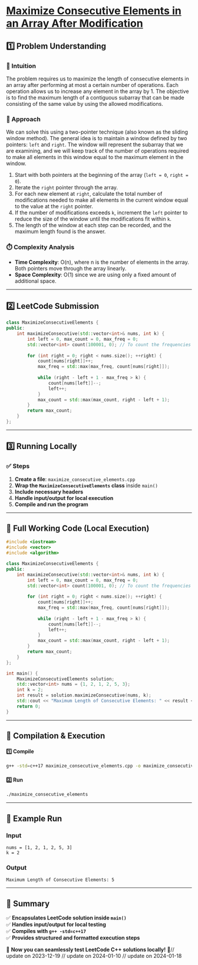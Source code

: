 # **[Maximize Consecutive Elements in an Array After Modification](https://leetcode.com/problems/maximize-consecutive-elements-in-an-array-after-modification/description/)**  

## **1️⃣ Problem Understanding**  
### **📌 Intuition**  
The problem requires us to maximize the length of consecutive elements in an array after performing at most a certain number of operations. Each operation allows us to increase any element in the array by 1. The objective is to find the maximum length of a contiguous subarray that can be made consisting of the same value by using the allowed modifications.

### **🚀 Approach**  
We can solve this using a two-pointer technique (also known as the sliding window method). The general idea is to maintain a window defined by two pointers: `left` and `right`. The window will represent the subarray that we are examining, and we will keep track of the number of operations required to make all elements in this window equal to the maximum element in the window. 

1. Start with both pointers at the beginning of the array (`left = 0`, `right = 0`).
2. Iterate the `right` pointer through the array. 
3. For each new element at `right`, calculate the total number of modifications needed to make all elements in the current window equal to the value at the `right` pointer.
4. If the number of modifications exceeds `k`, increment the `left` pointer to reduce the size of the window until the modifications fit within `k`.
5. The length of the window at each step can be recorded, and the maximum length found is the answer.

### **⏱️ Complexity Analysis**  
- **Time Complexity**: O(n), where n is the number of elements in the array. Both pointers move through the array linearly.
- **Space Complexity**: O(1) since we are using only a fixed amount of additional space.

---  

## **2️⃣ LeetCode Submission**  
```cpp
class MaximizeConsecutiveElements {
public:
    int maximizeConsecutive(std::vector<int>& nums, int k) {
        int left = 0, max_count = 0, max_freq = 0;
        std::vector<int> count(100001, 0); // To count the frequencies
        
        for (int right = 0; right < nums.size(); ++right) {
            count[nums[right]]++;
            max_freq = std::max(max_freq, count[nums[right]]);
            
            while (right - left + 1 - max_freq > k) {
                count[nums[left]]--;
                left++;
            }
            max_count = std::max(max_count, right - left + 1);
        }
        return max_count;
    }
};
```  

---  

## **3️⃣ Running Locally**  
### **✅ Steps**  
1. **Create a file**: `maximize_consecutive_elements.cpp`  
2. **Wrap the `MaximizeConsecutiveElements` class** inside `main()`  
3. **Include necessary headers**  
4. **Handle input/output for local execution**  
5. **Compile and run the program**  

---  

## **📝 Full Working Code (Local Execution)**  
```cpp
#include <iostream>
#include <vector>
#include <algorithm>

class MaximizeConsecutiveElements {
public:
    int maximizeConsecutive(std::vector<int>& nums, int k) {
        int left = 0, max_count = 0, max_freq = 0;
        std::vector<int> count(100001, 0); // To count the frequencies
        
        for (int right = 0; right < nums.size(); ++right) {
            count[nums[right]]++;
            max_freq = std::max(max_freq, count[nums[right]]);
            
            while (right - left + 1 - max_freq > k) {
                count[nums[left]]--;
                left++;
            }
            max_count = std::max(max_count, right - left + 1);
        }
        return max_count;
    }
};

int main() {
    MaximizeConsecutiveElements solution;
    std::vector<int> nums = {1, 2, 1, 2, 5, 3};
    int k = 2;
    int result = solution.maximizeConsecutive(nums, k);
    std::cout << "Maximum Length of Consecutive Elements: " << result << std::endl;
    return 0;
}
```  

---  

## **🔧 Compilation & Execution**  
#### **1️⃣ Compile**  
```bash
g++ -std=c++17 maximize_consecutive_elements.cpp -o maximize_consecutive_elements
```  

#### **2️⃣ Run**  
```bash
./maximize_consecutive_elements
```  

---  

## **🎯 Example Run**  
### **Input**  
```
nums = [1, 2, 1, 2, 5, 3]
k = 2
```  
### **Output**  
```
Maximum Length of Consecutive Elements: 5
```  

---  

## **📌 Summary**  
✅ **Encapsulates LeetCode solution inside `main()`**  
✅ **Handles input/output for local testing**  
✅ **Compiles with `g++ -std=c++17`**  
✅ **Provides structured and formatted execution steps**  

🚀 **Now you can seamlessly test LeetCode C++ solutions locally!** 🚀// update on 2023-12-19
// update on 2024-01-10
// update on 2024-01-18
